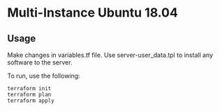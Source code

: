 # Multi-Instance Ubuntu 18.04

## Usage
Make changes in variables.tf file. 
Use server-user_data.tpl to install any software to the server.

To run, use the following:

`terraform init`
<br>
`terraform plan`
<br>
`terraform apply`
